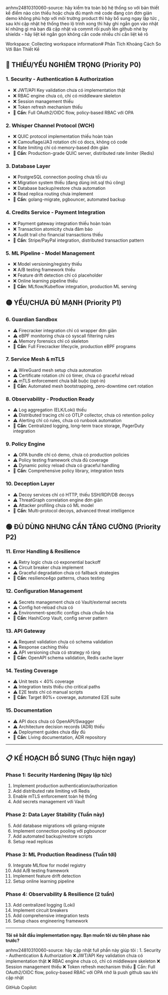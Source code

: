 anhnv24810310060-source: hãy kiểm tra toàn bộ hệ thống so với bản thiết kế điểm nào còn thiếu hoặc chưa đủ mạnh mẽ code đang còn đơn giản demo không phù hợp với môi trường product thì hãy bổ sung ngay lập tức , sau khi cập nhật hệ thống theo lộ trình xong thì hãy ghi ngắn gọn vào nhật kí những gì mà bạn đã cập nhật và commit rồi push lên github nhé by shieldx  -  hãy liệt kê ngắn gọn không cần code nhiều chỉ cần liệt kê rõ

Workspace: Collecting workspace information# Phân Tích Khoảng Cách So Với Bản Thiết Kế

## 🔴 THIẾU/YẾU NGHIÊM TRỌNG (Priority P0)

### 1. **Security - Authentication & Authorization**
- ❌ JWT/API Key validation chưa có implementation thật
- ❌ RBAC engine chưa có, chỉ có middleware skeleton
- ❌ Session management thiếu
- ❌ Token refresh mechanism thiếu
- 🔧 **Cần**: Full OAuth2/OIDC flow, policy-based RBAC với OPA

### 2. **Whisper Channel Protocol (WCH)**
- ❌ QUIC protocol implementation thiếu hoàn toàn
- ❌ Camouflage/JA3 rotation chỉ có docs, không có code
- ❌ Rate limiting chỉ có memory-based đơn giản
- 🔧 **Cần**: Production-grade QUIC server, distributed rate limiter (Redis)

### 3. **Database Layer**
- ❌ PostgreSQL connection pooling chưa tối ưu
- ❌ Migration system thiếu (đang dùng init.sql thủ công)
- ❌ Database backup/restore chưa automation
- ❌ Read replica routing chưa implement
- 🔧 **Cần**: golang-migrate, pgbouncer, automated backup

### 4. **Credits Service - Payment Integration**
- ❌ Payment gateway integration thiếu hoàn toàn
- ❌ Transaction atomicity chưa đảm bảo
- ❌ Audit trail cho financial transactions thiếu
- 🔧 **Cần**: Stripe/PayPal integration, distributed transaction pattern

### 5. **ML Pipeline - Model Management**
- ❌ Model versioning/registry thiếu
- ❌ A/B testing framework thiếu
- ❌ Feature drift detection chỉ có placeholder
- ❌ Online learning pipeline thiếu
- 🔧 **Cần**: MLflow/Kubeflow integration, production ML serving

## 🟡 YẾU/CHƯA ĐỦ MẠNH (Priority P1)

### 6. **Guardian Sandbox**
- ⚠️ Firecracker integration chỉ có wrapper đơn giản
- ⚠️ eBPF monitoring chưa có syscall filtering rules
- ⚠️ Memory forensics chỉ có skeleton
- 🔧 **Cần**: Full Firecracker lifecycle, production eBPF programs

### 7. **Service Mesh & mTLS**
- ⚠️ WireGuard mesh setup chưa automation
- ⚠️ Certificate rotation chỉ có timer, chưa có graceful reload
- ⚠️ mTLS enforcement chưa bắt buộc (opt-in)
- 🔧 **Cần**: Automated mesh bootstrapping, zero-downtime cert rotation

### 8. **Observability - Production Ready**
- ⚠️ Log aggregation (ELK/Loki) thiếu
- ⚠️ Distributed tracing chỉ có OTLP collector, chưa có retention policy
- ⚠️ Alerting chỉ có rules, chưa có runbook automation
- 🔧 **Cần**: Centralized logging, long-term trace storage, PagerDuty integration

### 9. **Policy Engine**
- ⚠️ OPA bundle chỉ có demo, chưa có production policies
- ⚠️ Policy testing framework chưa đủ coverage
- ⚠️ Dynamic policy reload chưa có graceful handling
- 🔧 **Cần**: Comprehensive policy library, integration tests

### 10. **Deception Layer**
- ⚠️ Decoy services chỉ có HTTP, thiếu SSH/RDP/DB decoys
- ⚠️ ThreatGraph correlation engine đơn giản
- ⚠️ Attacker profiling chưa có ML model
- 🔧 **Cần**: Multi-protocol decoys, advanced threat intelligence

## 🟢 ĐỦ DÙNG NHƯNG CẦN TĂNG CƯỜNG (Priority P2)

### 11. **Error Handling & Resilience**
- ⚠️ Retry logic chưa có exponential backoff
- ⚠️ Circuit breaker chưa implement
- ⚠️ Graceful degradation chưa có fallback strategies
- 🔧 **Cần**: resilience4go patterns, chaos testing

### 12. **Configuration Management**
- ⚠️ Secrets management chưa có Vault/external secrets
- ⚠️ Config hot-reload chưa có
- ⚠️ Environment-specific configs chưa chuẩn hóa
- 🔧 **Cần**: HashiCorp Vault, config server pattern

### 13. **API Gateway**
- ⚠️ Request validation chưa có schema validation
- ⚠️ Response caching thiếu
- ⚠️ API versioning chưa có strategy rõ ràng
- 🔧 **Cần**: OpenAPI schema validation, Redis cache layer

### 14. **Testing Coverage**
- ⚠️ Unit tests < 40% coverage
- ⚠️ Integration tests thiếu cho critical paths
- ⚠️ E2E tests chỉ có manual scripts
- 🔧 **Cần**: Target 80%+ coverage, automated E2E suite

### 15. **Documentation**
- ⚠️ API docs chưa có OpenAPI/Swagger
- ⚠️ Architecture decision records (ADR) thiếu
- ⚠️ Deployment guides chưa đầy đủ
- 🔧 **Cần**: Living documentation, ADR repository

---

## 📋 KẾ HOẠCH BỔ SUNG (Thực hiện ngay)

### Phase 1: Security Hardening (Ngay lập tức)
1. Implement production authentication/authorization
2. Add distributed rate limiting với Redis
3. Enable mTLS enforcement toàn hệ thống
4. Add secrets management với Vault

### Phase 2: Data Layer Stability (Tuần này)
5. Add database migrations với golang-migrate
6. Implement connection pooling với pgbouncer
7. Add automated backup/restore scripts
8. Setup read replicas

### Phase 3: ML Production Readiness (Tuần tới)
9. Integrate MLflow for model registry
10. Add A/B testing framework
11. Implement feature drift detection
12. Setup online learning pipeline

### Phase 4: Observability & Resilience (2 tuần)
13. Add centralized logging (Loki)
14. Implement circuit breakers
15. Add comprehensive integration tests
16. Setup chaos engineering framework

---

**Tôi sẽ bắt đầu implementation ngay. Bạn muốn tôi ưu tiên phase nào trước?**

anhnv24810310060-source: hãy cập nhật full phần này giúp tôi : 1. Security - Authentication & Authorization
❌ JWT/API Key validation chưa có implementation thật
❌ RBAC engine chưa có, chỉ có middleware skeleton
❌ Session management thiếu
❌ Token refresh mechanism thiếu
🔧 Cần: Full OAuth2/OIDC flow, policy-based RBAC với OPA nhớ là push  github sau khi cập nhật

GitHub Copilot: 